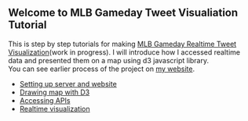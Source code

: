 <h2>Welcome to MLB Gameday Tweet Visualiation Tutorial</h2>
<p>This is step by step tutorials for making <a href="http://kimdo.design/MLBtweet" target="_blank">MLB Gameday Realtime Tweet Visualization</a>(work in progress). I will introduce how I accessed realtime data and presented them on a map using d3 javascript library.<br/>You can see earlier process of the project on <a href="http://dohyungkim.com/mlb-gameday" target="blank">my website</a>.</p>

<ul>
	<li><a href="/1.Server%20setup/README.md">Setting up server and website</a></li>
	<li><a href="">Drawing map with D3</a></li>
	<li><a href="">Accessing APIs</a></li>
	<li><a href="">Realtime visualization</a></li>
</ul>